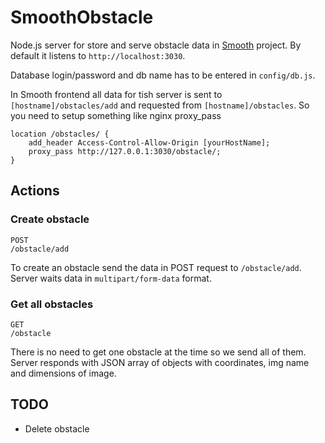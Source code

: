 # SmoothObstacle

Node.js server for store and serve obstacle data in [Smooth](https://github.com/korifey/Smooth) project.
By default it listens to `http://localhost:3030`.

Database login/password and db name has to be entered in `config/db.js`.

In Smooth frontend all data for tish server is sent to `[hostname]/obstacles/add` and requested from `[hostname]/obstacles`. So you need to setup something like nginx proxy_pass
```
location /obstacles/ {
    add_header Access-Control-Allow-Origin [yourHostName];
    proxy_pass http://127.0.0.1:3030/obstacle/;
}
```

## Actions

### Create obstacle
```
POST
/obstacle/add
```
To create an obstacle send the data in POST request to `/obstacle/add`.
Server waits data in `multipart/form-data` format.

### Get all obstacles
```
GET
/obstacle
```
There is no need to get one obstacle at the time so we send all of them.
Server responds with JSON array of objects with coordinates, img name and dimensions of image.

## TODO
* Delete obstacle